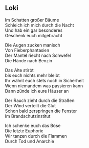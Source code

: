 ## Loki

Im Schatten großer Bäume  
Schleich ich mich durch die Nacht  
Und hab ein gar besonderes  
Geschenk euch mitgebracht

Die Augen zucken manisch  
Von Fieberphantasien  
Der Mantel riecht nach Schwefel  
Die Hände nach Benzin

Das Alte stirbt  
bis euch nichts mehr bleibt  
Ihr wähnt euch stets noch in Sicherheit  
Wenn niemandem was passieren kann  
Dann zünde ich eure Häuser an

Der Rauch zieht durch die Straßen  
Der Wind verteilt die Glut  
Schon bald zerspringen die Fenster  
Im Brandschutzinstitut

Ich schenke euch das Böse  
Die letzte Euphorie  
Wir tanzen durch die Flammen  
Durch Tod und Anarchie
